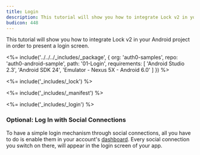 ```yaml
---
title: Login
description: This tutorial will show you how to integrate Lock v2 in your Android project in order to present a login screen.
budicon: 448
---
```


This tutorial will show you how to integrate Lock v2 in your Android project in order to present a login screen.

<%= include('../../../_includes/_package', {
  org: 'auth0-samples',
  repo: 'auth0-android-sample',
  path: '01-Login',
  requirements: [
    'Android Studio 2.3',
    'Android SDK 24',
    'Emulator - Nexus 5X - Android 6.0'
  ]
}) %>

<%= include('_includes/_lock') %>

<%= include('_includes/_manifest') %>

<%= include('_includes/_login') %>

### Optional: Log In with Social Connections

To have a simple login mechanism through social connections, all you have to do is enable them in your account's [dashboard](${manage_url}/#/connections/social). Every social connection you switch on there, will appear in the login screen of your app.
